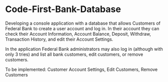 # Code-First-Bank-Database



Developing a console application with a database that allows Customers of Federal Bank to create a user account and log in. In their account they can check their Account Information, Account Balance, Deposit, Withdraw, Transaction History, and edit their Account Settings.

In the application Federal Bank administrators may also log in (although with only 3 tries) and list all bank customers, edit customers, or remove customers.


To be implemented: Customer Account Settings, Edit Customers, Remove Customers
